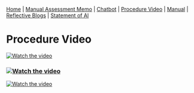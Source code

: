 [Home](index.md) | [Manual Assessment Memo](manual_assessment_memo.md) | [Chatbot](chatbot.md) | [Procedure Video](procedure_video.md) | [Manual](manual.md) | [Reflective Blogs](reflective_blogs.md) | [Statement of AI](AIstatement.md) 


# Procedure Video

[![Watch the video](https://img.youtube.com/vi/IxtJOx_HCeE/maxresdefault.jpg)](https://youtu.be/IxtJOx_HCeE)

### [![Watch the video](https://img.youtube.com/vi/IxtJOx_HCeE/0.jpg)](https://youtu.be/IxtJOx_HCeE)

[![Watch the video](https://img.youtube.com/vi/IxtJOx_HCeE/0.jpg)](https://youtu.be/IxtJOx_HCeE)



